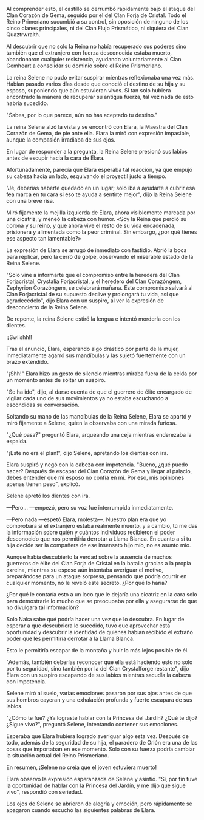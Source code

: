 
Al comprender esto, el castillo se derrumbó rápidamente bajo el ataque del Clan Corazón de Gema, seguido por el del Clan Forja de Cristal. Todo el Reino Primeriano sucumbió a su control, sin oposición de ninguno de los cinco clanes principales, ni del Clan Flujo Prismático, ni siquiera del Clan Quaztrwraith.

Al descubrir que no solo la Reina no había recuperado sus poderes sino también que el extranjero con fuerza desconocida estaba muerto, abandonaron cualquier resistencia, ayudando voluntariamente al Clan Gemheart a consolidar su dominio sobre el Reino Prismeriano.

La reina Selene no pudo evitar suspirar mientras reflexionaba una vez más. Habían pasado varios días desde que conoció el destino de su hija y su esposo, suponiendo que aún estuvieran vivos. Si tan solo hubiera encontrado la manera de recuperar su antigua fuerza, tal vez nada de esto habría sucedido.

"Sabes, por lo que parece, aún no has aceptado tu destino."

La reina Selene alzó la vista y se encontró con Elara, la Maestra del Clan Corazón de Gema, de pie ante ella. Elara la miró con expresión impasible, aunque la compasión irradiaba de sus ojos.

En lugar de responder a la pregunta, la Reina Selene presionó sus labios antes de escupir hacia la cara de Elara.

Afortunadamente, parecía que Elara esperaba tal reacción, ya que empujó su cabeza hacia un lado, esquivando el proyectil justo a tiempo.

"Je, deberías haberte quedado en un lugar; solo iba a ayudarte a cubrir esa fea marca en tu cara si eso te ayuda a sentirte mejor", dijo la Reina Selene con una breve risa.

Miró fijamente la mejilla izquierda de Elara, ahora visiblemente marcada por una cicatriz, y meneó la cabeza con humor. «Soy la Reina que perdió su corona y su reino, y que ahora vive el resto de su vida encadenada, prisionera y alimentada como la peor criminal. Sin embargo, ¿por qué tienes ese aspecto tan lamentable?»

La expresión de Elara se arrugó de inmediato con fastidio. Abrió la boca para replicar, pero la cerró de golpe, observando el miserable estado de la Reina Selene.

"Solo vine a informarte que el compromiso entre la heredera del Clan Forjacristal, Crystalia Forjacristal, y el heredero del Clan Corazóngem, Zephyrion Corazóngem, se celebrará mañana. Este compromiso salvará al Clan Forjacristal de su supuesto declive y prolongará tu vida, así que agradecédelo", dijo Elara con un suspiro, al ver la expresión de desconcierto de la Reina Selene.

De repente, la reina Selene estiró la lengua e intentó morderla con los dientes.

¡¡Swiishh!!

Tras el anuncio, Elara, esperando algo drástico por parte de la mujer, inmediatamente agarró sus mandíbulas y las sujetó fuertemente con un brazo extendido.

"¡Shh!" Elara hizo un gesto de silencio mientras miraba fuera de la celda por un momento antes de soltar un suspiro.

"Se ha ido", dijo, al darse cuenta de que el guerrero de élite encargado de vigilar cada uno de sus movimientos ya no estaba escuchando a escondidas su conversación.

Soltando su mano de las mandíbulas de la Reina Selene, Elara se apartó y miró fijamente a Selene, quien la observaba con una mirada furiosa.

"¿Qué pasa?" preguntó Elara, arqueando una ceja mientras enderezaba la espalda.

"¡Este no era el plan!", dijo Selene, apretando los dientes con ira.

Elara suspiró y negó con la cabeza con impotencia. "Bueno, ¿qué puedo hacer? Después de escapar del Clan Corazón de Gema y llegar al palacio, debes entender que mi esposo no confía en mí. Por eso, mis opiniones apenas tienen peso", explicó.

Selene apretó los dientes con ira.

—Pero… —empezó, pero su voz fue interrumpida inmediatamente.

—Pero nada —espetó Elara, molesta—. Nuestro plan era que yo comprobara si el extranjero estaba realmente muerto, y a cambio, tú me das la información sobre quién y cuántos individuos recibieron el poder desconocido que nos permitiría derrotar a Llama Blanca. En cuanto a si tu hija decide ser la compañera de ese insensato hijo mío, no es asunto mío.

Aunque había descubierto la verdad sobre la ausencia de muchos guerreros de élite del Clan Forja de Cristal en la batalla gracias a la propia exreina, mientras su esposo aún intentaba averiguar el motivo, preparándose para un ataque sorpresa, pensando que podría ocurrir en cualquier momento, no le reveló este secreto. ¿Por qué lo haría?

¿Por qué le contaría esto a un loco que le dejaría una cicatriz en la cara solo para demostrarle lo mucho que se preocupaba por ella y asegurarse de que no divulgara tal información?

Solo Naka sabe qué podría hacer una vez que lo descubra. En lugar de esperar a que descubriera lo sucedido, tuvo que aprovechar esta oportunidad y descubrir la identidad de quienes habían recibido el extraño poder que les permitiría derrotar a la Llama Blanca.

Esto le permitiría escapar de la montaña y huir lo más lejos posible de él.

"Además, también deberías reconocer que ella está haciendo esto no solo por tu seguridad, sino también por la del Clan Crystalforge restante", dijo Elara con un suspiro escapando de sus labios mientras sacudía la cabeza con impotencia.

Selene miró al suelo, varias emociones pasaron por sus ojos antes de que sus hombros cayeran y una exhalación profunda y fuerte escapara de sus labios.

"¿Cómo te fue? ¿Ya lograste hablar con la Princesa del Jardín? ¿Qué te dijo? ¿Sigue vivo?", preguntó Selene, intentando contener sus emociones.

Esperaba que Elara hubiera logrado averiguar algo esta vez. Después de todo, además de la seguridad de su hija, el paradero de Orión era una de las cosas que importaban en ese momento. Solo con su fuerza podría cambiar la situación actual del Reino Prismeriano.

En resumen, ¡Selene no creía que el joven estuviera muerto!

Elara observó la expresión esperanzada de Selene y asintió. "Sí, por fin tuve la oportunidad de hablar con la Princesa del Jardín, y me dijo que sigue vivo", respondió con seriedad.

Los ojos de Selene se abrieron de alegría y emoción, pero rápidamente se apagaron cuando escuchó las siguientes palabras de Elara.